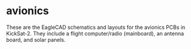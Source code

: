 avionics
========

These are the EagleCAD schematics and layouts for the avionics PCBs in KickSat-2. They include a flight computer/radio (mainboard), an antenna board, and solar panels.
